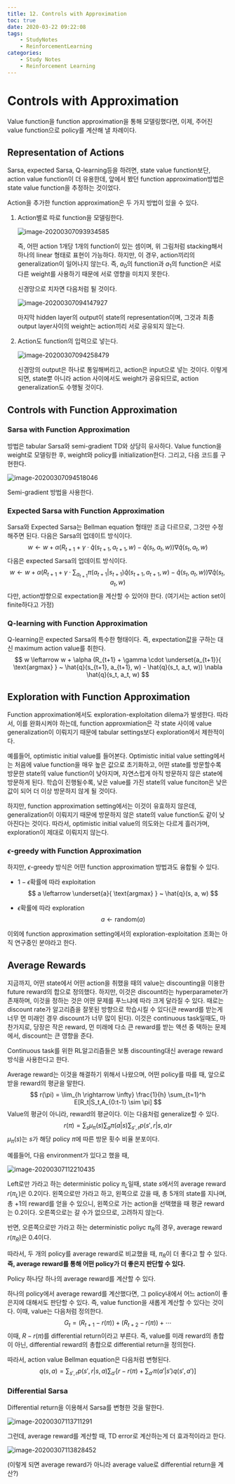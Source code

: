 ```yaml
---
title: 12. Controls with Approximation
toc: true
date: 2020-03-22 09:22:08
tags:
	- StudyNotes
	- ReinforcementLearning
categories:
	- Study Notes
	- Reinforcement Learning
---
```




# Controls with Approximation



Value function을 function approximation을 통해 모델링했다면, 이제, 주어진 value function으로 policy를 계산해 낼 차례이다.



## Representation of Actions

Sarsa, expected Sarsa, Q-learning등을 하려면, state value function보단, action value function이 더 유용한데, 앞에서 봤던 function approximation방법은 state value function을 추정하는 것이었다.

Action을 추가한 function approximation은 두 가지 방법이 있을 수 있다.

1. Action별로 따로 function을 모델링한다.

   ![image-20200307093934585](https://raw.githubusercontent.com/wayexists02/my-study-note/image/typora/image/image-20200307093934585.png)

   즉, 어떤 action 1개당 1개의 function이 있는 셈이며, 위 그림처럼 stacking해서 하나의 linear 형태로 표현이 가능하다. 하지만, 이 경우, action끼리의 generalization이 일어나지 않는다. 즉, $a_0$의 function과 $a_1$의 function은 서로 다른 weight를 사용하기 때문에 서로 영향을 미치지 못한다.

   신경망으로 치자면 다음처럼 될 것이다.

   ![image-20200307094147927](https://raw.githubusercontent.com/wayexists02/my-study-note/image/typora/image/image-20200307094147927.png)

   마지막 hidden layer의 output이 state의 representation이며, 그것과 최종 output layer사이의 weight는 action끼리 서로 공유되지 않는다.

2. Action도 function의 입력으로 넣는다.

   ![image-20200307094258479](https://raw.githubusercontent.com/wayexists02/my-study-note/image/typora/image/image-20200307094258479.png)

   신경망의 output은 하나로 통일해버리고, action은 input으로 넣는 것이다. 이렇게되면, state뿐 아니라 action 사이에서도 weight가 공유되므로, action generalization도 수행될 것이다.



## Controls with Function Approximation

### Sarsa with Function Approximation

방법은 tabular Sarsa와 semi-gradient TD와 상당히 유사하다. Value function을 weight로 모델링한 후, weight와 policy를 initialization한다. 그리고, 다음 코드를 구현한다.

![image-20200307094518046](https://raw.githubusercontent.com/wayexists02/my-study-note/image/typora/image/image-20200307094518046.png)

Semi-gradient 방법을 사용한다.



### Expected Sarsa with Function Approximation

Sarsa와 Expected Sarsa는 Bellman equation 형태만 조금 다르므로, 그것만 수정해주면 된다. 다음은 Sarsa의 업데이트 방식이다.
$$
w \leftarrow w + \alpha(R_{t+1} + \gamma \cdot \hat{q}(s_{t+1}, a_{t+1}, w) - \hat{q}(s_t, a_t, w)) \nabla \hat{q}(s_t, a_t, w)
$$
다음은 expected Sarsa의 업데이트 방식이다.
$$
w \leftarrow w + \alpha(R_{t+1} + \gamma \cdot \sum_{a_{t+1}} \pi(a_{t+1}|s_{t+1}) \hat{q}(s_{t+1}, a_{t+1}, w) - \hat{q}(s_t, a_t, w)) \nabla \hat{q}(s_t, a_t, w)
$$
다만, action방향으로 expectation을 계산할 수 있어야 한다. (여기서는 action set이 finite하다고 가정)



### Q-learning with Function Approximation

Q-learning은 expected Sarsa의 특수한 형태이다. 즉, expectation값을 구하는 대신 maximum action value를 취한다.
$$
w \leftarrow w + \alpha (R_{t+1} + \gamma \cdot \underset{a_{t+1}}{ \text{argmax} } ~ \hat{q}(s_{t+1}, a_{t+1}, w) - \hat{q}(s_t, a_t, w)) \nabla \hat{q}(s_t, a_t, w)
$$


## Exploration with Function Approximation

Function approximation에서도 exploration-exploitation dilema가 발생한다. 따라서, 이를 완화시켜야 하는데, function approxmiation은 각 state 사이에 value generalization이 이뤄지기 때문에 tabular settings보다 exploration에서 제한적이다.

예를들어, optimistic initial value를 들어본다. Optimistic initial value setting에서는 처음에 value function을 매우 높은 값으로 초기화하고, 어떤 state를 방문할수록 방문한 state의 value function이 낮아지며, 자연스럽게 아직 방문하지 않은 state에 방문하게 된다. 학습이 진행될수록, 낮은 value를 가진 state의 value funciton은 낮은 값이 되어 더 이상 방문하지 않게 될 것이다.

하지만, function approximation setting에서는 이것이 유효하지 않은데, generalization이 이뤄지기 때문에 방문하지 않은 state의 value function도 같이 낮아진다는 것이다. 따라서, optimistic initial value의 의도와는 다르게 흘러가며, exploration이 제대로 이뤄지지 않는다.



### $\epsilon$-greedy with Function Approximation

하지만, $\epsilon$-greedy 방식은 어떤 function approximation 방법과도 융합될 수 있다.

- $1 - \epsilon$확률에 따라 exploitation
  $$
  a \leftarrow \underset{a}{ \text{argmax} } ~ \hat{q}(s, a, w)
  $$

- $\epsilon$확률에 따라 exploration
  $$
  a \leftarrow \text{random}(a)
  $$

이외에 function approximation setting에서의 exploration-exploitation 조화는 아직 연구중인 분야라고 한다.



## Average Rewards

지금까지, 어떤 state에서 어떤 action을 취했을 때의 value는 discounting을 이용한 future reward의 합으로 정의했다. 하지만, 이것은 discount라는 hyperparameter가 존재하며, 이것을 정하는 것은 어떤 문제를 푸느냐에 따라 크게 달라질 수 있다. 때로는 discount rate가 알고리즘을 잘못된 방향으로 학습시킬 수 있다(큰 reward를 받는게 너무 먼 미래인 경우 discount가 너무 많이 된다). 이것은 continuous task일때도, 마찬가지로, 당장은 작은 reward, 먼 미래에 다소 큰 reward를 받는 액션 중 택하는 문제에서, discount는 큰 영향을 준다.

Continuous task를 위한 RL알고리즘들은 보통 discounting대신 average reward방식을 사용한다고 한다.

Average reward는 이것을 해결하기 위해서 나왔으며, 어떤 policy를 따를 때, 앞으로 받을 reward의 평균을 말한다.
$$
r(\pi) = \lim_{h \rightarrow \infty} \frac{1}{h} \sum_{t=1}^h E[R_t|S_t,A_{0:t-1} \sim \pi]
$$
Value의 평균이 아니라, reward의 평균이다. 이는 다음처럼 generalize할 수 있다.
$$
r(\pi) = \sum_s \mu_{\pi}(s) \sum_a \pi(a|s) \sum_{s',r} p(s',r|s,a)r
$$
$\mu_{\pi}(s)$는 $s$가 해당 policy $\pi$에 따른 방문 횟수 비율 분포이다.

예를들어, 다음 environment가 있다고 했을 때,

![image-20200307112210435](https://raw.githubusercontent.com/wayexists02/my-study-note/image/typora/image/image-20200307112210435.png)

Left로만 가라고 하는 deterministic policy $\pi_L$일때, state $s$에서의 average reward $r(\pi_L)$은 0.2이다. 왼쪽으로만 가라고 하고, 왼쪽으로 갔을 때, 총 5개의 state를 지나며, 총 +1의 reward를 얻을 수 있으니, 왼쪽으로 가는 action을 선택했을 때 평균 reward는 0.2이다. 오른쪽으로는 갈 수가 없으므로, 고려하지 않는다.

반면, 오른쪽으로만 가라고 하는 deterministic poliyc $\pi_R$의 경우, average reward $r(\pi_R)$은 0.4이다.

따라서, 두 개의 policy를 average reward로 비교했을 때, $\pi_R$이 더 좋다고 할 수 있다. **즉, average reward를 통해 어떤 policy가 더 좋은지 판단할 수 있다.**

Policy 하나당 하나의 average reward를 계산할 수 있다.

하나의 policy에서 average reward를 계산했다면, 그 policy내에서 어느 action이 좋은지에 대해서도 판단할 수 있다. 즉, value function을 새롭게 계산할 수 있다는 것이다. 이때, value는 다음처럼 정의한다.
$$
G_t = (R_{t+1} - r(\pi)) + (R_{t+2} - r(\pi)) + \cdots
$$
이때, $R - r(\pi)$를 differential return이라고 부른다. 즉, value를 미래 reward의 총합이 아닌, differential reward의 총합으로 differential return을 정의한다.

따라서, action value Bellman equation은 다음처럼 변형된다.
$$
q(s, a) = \sum_{s', r} p(s', r|s, a) \sum_{a'} [r - r(\pi) + \sum_{a'}\pi(a'|s') q(s',a')]
$$


### Differential Sarsa

Differential return을 이용해서 Sarsa를 변형한 것을 말한다.

![image-20200307113711291](https://raw.githubusercontent.com/wayexists02/my-study-note/image/typora/image/image-20200307113711291.png)

그런데, average reward를 계산할 때, TD error로 계산하는게 더 효과적이라고 한다.

![image-20200307113828452](https://raw.githubusercontent.com/wayexists02/my-study-note/image/typora/image/image-20200307113828452.png)

(이렇게 되면 average reward가 아니라 average value로 differential return을 계산?)